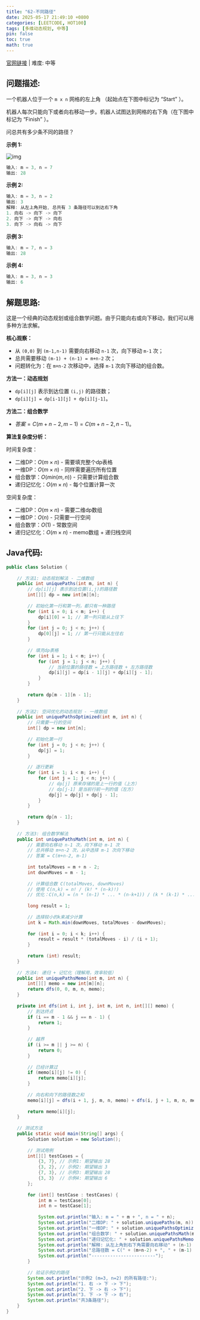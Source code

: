 ```yaml
---
title: "62-不同路径"
date: 2025-05-17 21:49:10 +0800
categories: [LEETCODE, HOT100]
tags: [多维动态规划, 中等]
pin: false
toc: true
math: true
---
```


[官网链接](https://leetcode.cn/problems/unique-paths/) \| 难度: 中等

## 问题描述: 

一个机器人位于一个 `m x n` 网格的左上角 （起始点在下图中标记为 “Start” ）。

机器人每次只能向下或者向右移动一步。机器人试图达到网格的右下角（在下图中标记为 “Finish” ）。

问总共有多少条不同的路径？

**示例 1:**

![img](../assets/img/posts/leetcode/p62_0.png)

```java
输入: m = 3, n = 7
输出: 28
```

**示例 2:**

```java
输入: m = 3, n = 2
输出: 3
解释: 从左上角开始, 总共有 3 条路径可以到达右下角
1. 向右 -> 向下 -> 向下
2. 向下 -> 向下 -> 向右
3. 向下 -> 向右 -> 向下
```

**示例 3:**

```java
输入: m = 7, n = 3
输出: 28
```

**示例 4:**

```java
输入: m = 3, n = 3
输出: 6
```

## 解题思路: 
这是一个经典的动态规划或组合数学问题。由于只能向右或向下移动，我们可以用多种方法求解。

**核心观察：**

- 从 `(0,0)` 到 `(m-1,n-1)` 需要向右移动 `n-1` 次，向下移动 `m-1` 次；
- 总共需要移动 `(m-1) + (n-1) = m+n-2` 次；
- 问题转化为：在 `m+n-2` 次移动中，选择 `m-1` 次向下移动的组合数。

**方法一：动态规划**

- `dp[i][j]` 表示到达位置 `(i,j)` 的路径数；
- `dp[i][j] = dp[i-1][j] + dp[i][j-1]`。

**方法二：组合数学**

- $答案 = C(m+n-2, m-1) = C(m+n-2, n-1)$。

**算法复杂度分析：**

时间复杂度：

- 二维DP：$O(m × n)$ - 需要填充整个dp表格
- 一维DP：$O(m × n)$ - 同样需要遍历所有位置
- 组合数学：$O(min(m, n))$ - 只需要计算组合数
- 递归记忆化：$O(m × n)$ - 每个位置计算一次

空间复杂度：

- 二维DP：$O(m × n)$ - 需要二维dp数组
- 一维DP：$O(n)$ - 只需要一行空间
- 组合数学：$O(1)$ - 常数空间
- 递归记忆化：$O(m × n)$ - memo数组 + 递归栈空间

## Java代码: 
```java
public class Solution {
    
    // 方法1: 动态规划解法 - 二维数组
    public int uniquePaths(int m, int n) {
        // dp[i][j] 表示到达位置(i,j)的路径数
        int[][] dp = new int[m][n];
        
        // 初始化第一行和第一列，都只有一种路径
        for (int i = 0; i < m; i++) {
            dp[i][0] = 1; // 第一列只能从上往下
        }
        for (int j = 0; j < n; j++) {
            dp[0][j] = 1; // 第一行只能从左往右
        }
        
        // 填充dp表格
        for (int i = 1; i < m; i++) {
            for (int j = 1; j < n; j++) {
                // 当前位置的路径数 = 上方路径数 + 左方路径数
                dp[i][j] = dp[i - 1][j] + dp[i][j - 1];
            }
        }
        
        return dp[m - 1][n - 1];
    }
    
    // 方法2: 空间优化的动态规划 - 一维数组
    public int uniquePathsOptimized(int m, int n) {
        // 只需要一行的空间
        int[] dp = new int[n];
        
        // 初始化第一行
        for (int j = 0; j < n; j++) {
            dp[j] = 1;
        }
        
        // 逐行更新
        for (int i = 1; i < m; i++) {
            for (int j = 1; j < n; j++) {
                // dp[j] 原来存储的是上一行的值（上方）
                // dp[j-1] 是当前行前一列的值（左方）
                dp[j] = dp[j] + dp[j - 1];
            }
        }
        
        return dp[n - 1];
    }
    
    // 方法3: 组合数学解法
    public int uniquePathsMath(int m, int n) {
        // 需要向右移动 n-1 次，向下移动 m-1 次
        // 总共移动 m+n-2 次，从中选择 m-1 次向下移动
        // 答案 = C(m+n-2, m-1)
        
        int totalMoves = m + n - 2;
        int downMoves = m - 1;
        
        // 计算组合数 C(totalMoves, downMoves)
        // 使用 C(n,k) = n! / (k! * (n-k)!)
        // 优化：C(n,k) = (n * (n-1) * ... * (n-k+1)) / (k * (k-1) * ... * 1)
        
        long result = 1;
        
        // 选择较小的k来减少计算
        int k = Math.min(downMoves, totalMoves - downMoves);
        
        for (int i = 0; i < k; i++) {
            result = result * (totalMoves - i) / (i + 1);
        }
        
        return (int) result;
    }
    
    // 方法4: 递归 + 记忆化（理解用，效率较低）
    public int uniquePathsMemo(int m, int n) {
        int[][] memo = new int[m][n];
        return dfs(0, 0, m, n, memo);
    }
    
    private int dfs(int i, int j, int m, int n, int[][] memo) {
        // 到达终点
        if (i == m - 1 && j == n - 1) {
            return 1;
        }
        
        // 越界
        if (i >= m || j >= n) {
            return 0;
        }
        
        // 已经计算过
        if (memo[i][j] != 0) {
            return memo[i][j];
        }
        
        // 向右和向下的路径数之和
        memo[i][j] = dfs(i + 1, j, m, n, memo) + dfs(i, j + 1, m, n, memo);
        
        return memo[i][j];
    }
    
    // 测试方法
    public static void main(String[] args) {
        Solution solution = new Solution();
        
        // 测试用例
        int[][] testCases = {
            {3, 7}, // 示例1: 期望输出 28
            {3, 2}, // 示例2: 期望输出 3
            {7, 3}, // 示例3: 期望输出 28
            {3, 3}  // 示例4: 期望输出 6
        };
        
        for (int[] testCase : testCases) {
            int m = testCase[0];
            int n = testCase[1];
            
            System.out.println("输入: m = " + m + ", n = " + n);
            System.out.println("二维DP: " + solution.uniquePaths(m, n));
            System.out.println("一维DP: " + solution.uniquePathsOptimized(m, n));
            System.out.println("组合数学: " + solution.uniquePathsMath(m, n));
            System.out.println("递归记忆化: " + solution.uniquePathsMemo(m, n));
            System.out.println("解释: 从左上角到右下角需要向右移动" + (n-1) + "次，向下移动" + (m-1) + "次");
            System.out.println("总路径数 = C(" + (m+n-2) + ", " + (m-1) + ")");
            System.out.println("------------------------");
        }
        
        // 验证示例2的路径
        System.out.println("示例2 (m=3, n=2) 的所有路径:");
        System.out.println("1. 右 -> 下 -> 下");
        System.out.println("2. 下 -> 右 -> 下");
        System.out.println("3. 下 -> 下 -> 右");
        System.out.println("共3条路径");
    }
}
```
